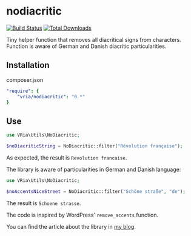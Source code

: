 # nodiacritic

[![Build Status](https://travis-ci.org/vria/nodiacritic.svg?branch=master)](https://travis-ci.org/vria/nodiacritic)
[![Total Downloads](https://poser.pugx.org/vria/nodiacritic/downloads)](https://packagist.org/packages/vria/nodiacritic)

Tiny helper function that removes all diacritical signs from characters. Function is aware of German and Danish diacritic particularities.


## Installation

composer.json
```yml
"require": {
    "vria/nodiacritic": "0.*"
}
```

## Use

```php
use VRia\Utils\NoDiacritic;

$noDiacriticString = NoDiacritic::filter("Révolution française");
```

As expected, the result is `Revolution francaise`.

The library is aware of particularities in German and Danish language:

```php
use VRia\Utils\NoDiacritic;

$noAccentsNiceStreet = NoDiacritic::filter("Schöne straße", "de");
```

The result is `Schoene strasse`.

The code is inspired by WordPress' `remove_accents` function.

You can find the article about the library in [my blog](https://vria.eu/news/2016/4/24/library-and-symfony-bundle-to-remove-diacritic-signs-form-strings).
